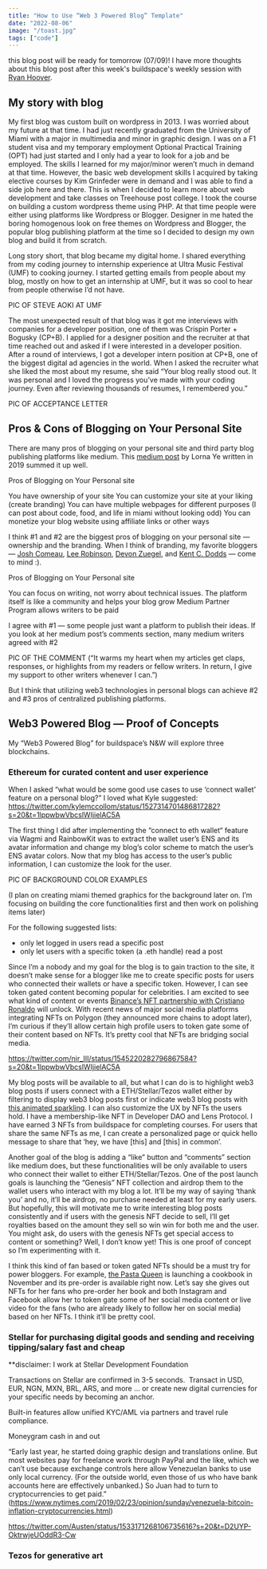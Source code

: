 ```yaml
---
title: "How to Use “Web 3 Powered Blog” Template"
date: "2022-08-06"
image: "/toast.jpg"
tags: ["code"]
---
```


this blog post will be ready for tomorrow (07/09)! I have more thoughts about
this blog post after this week's buildspace's weekly session with
[Ryan Hoover](https://twitter.com/_buildspace/status/1545549347919626240?s=20&t=cxiS0Q17RU_SWmk8h16edg).

## My story with blog

My first blog was custom built on wordpress in 2013. I was worried about my
future at that time. I had just recently graduated from the University of Miami
with a major in multimedia and minor in graphic design. I was on a F1 student
visa and my temporary employment Optional Practical Training (OPT) had just
started and I only had a year to look for a job and be employed. The skills I
learned for my major/minor weren’t much in demand at that time. However, the
basic web development skills I acquired by taking elective courses by Kim
Grinfeder were in demand and I was able to find a side job here and there. This
is when I decided to learn more about web development and take classes on
Treehouse post college. I took the course on building a custom wordpress theme
using PHP. At that time people were either using platforms like Wordpress or
Blogger. Designer in me hated the boring homogenous look on free themes on
Wordpress and Blogger, the popular blog publishing platform at the time so I
decided to design my own blog and build it from scratch.

Long story short, that blog became my digital home. I shared everything from my
coding journey to internship experience at Ultra Music Festival (UMF) to cooking
journey. I started getting emails from people about my blog, mostly on how to
get an internship at UMF, but it was so cool to hear from people otherwise I’d
not have.

PIC OF STEVE AOKI AT UMF

The most unexpected result of that blog was it got me interviews with companies
for a developer position, one of them was Crispin Porter + Bogusky (CP+B). I
applied for a designer position and the recruiter at that time reached out and
asked if I were interested in a developer position. After a round of interviews,
I got a developer intern position at CP+B, one of the biggest digital ad
agencies in the world. When I asked the recruiter what she liked the most about
my resume, she said “Your blog really stood out. It was personal and I loved the
progress you’ve made with your coding journey. Even after reviewing thousands of
resumes, I remembered you.”

PIC OF ACCEPTANCE LETTER

## Pros & Cons of Blogging on Your Personal Site

There are many pros of blogging on your personal site and third party blog
publishing platforms like medium. This
[medium post](https://writingcooperative.com/personal-blog-websites-vs-medium-pros-and-cons-a375b953ca75)
by Lorna Ye written in 2019 summed it up well.

Pros of Blogging on Your Personal site

You have ownership of your site You can customize your site at your liking
(create branding) You can have multiple webpages for different purposes (I can
post about code, food, and life in miami without looking odd) You can monetize
your blog website using affiliate links or other ways

I think #1 and #2 are the biggest pros of blogging on your personal site —
ownership and the branding. When I think of branding, my favorite bloggers —
[Josh Comeau](https://www.joshwcomeau.com/), [Lee Robinson](https://leerob.io/),
[Devon Zuegel](https://devonzuegel.com/), and
[Kent C. Dodds](​​https://kentcdodds.com/) — come to mind :).

Pros of Blogging on Your Personal site

You can focus on writing, not worry about technical issues. The platform itself
is like a community and helps your blog grow Medium Partner Program allows
writers to be paid

I agree with #1 — some people just want a platform to publish their ideas. If
you look at her medium post’s comments section, many medium writers agreed with
#2

PIC OF THE COMMENT (“It warms my heart when my articles get claps, responses, or
highlights from my readers or fellow writers. In return, I give my support to
other writers whenever I can.”)

But I think that utilizing web3 technologies in personal blogs can achieve #2
and #3 pros of centralized publishing platforms.

## Web3 Powered Blog — Proof of Concepts

My “Web3 Powered Blog” for buildspace’s N&W will explore three blockchains.

### Ethereum for curated content and user experience

When I asked “what would be some good use cases to use ‘connect wallet’ feature
on a personal blog?” I loved what Kyle suggested:
https://twitter.com/kylemccollom/status/1527314701486817282?s=20&t=1lppwbwVbcslWIjielAC5A

The first thing I did after implementing the “connect to eth wallet“ feature via
Wagmi and RainbowKit was to extract the wallet user’s ENS and its avatar
information and change my blog’s color scheme to match the user’s ENS avatar
colors. Now that my blog has access to the user’s public information, I can
customize the look for the user.

PIC OF BACKGROUND COLOR EXAMPLES

(I plan on creating miami themed graphics for the background later on. I’m
focusing on building the core functionalities first and then work on polishing
items later)

For the following suggested lists:

- only let logged in users read a specific post
- only let users with a specific token (a .eth handle) read a post

Since I’m a nobody and my goal for the blog is to gain traction to the site, it
doesn’t make sense for a blogger like me to create specific posts for users who
connected their wallets or have a specific token. However, I can see token gated
content becoming popular for celebrities. I am excited to see what kind of
content or events
[Binance’s NFT partnership with Cristiano Ronaldo](https://www.binance.com/en/blog/markets/cristiano-ronaldo-and-binance-team-up-for-a-legendary-nft-partnership-421499824684904050)
will unlock. With recent news of major social media platforms integrating NFTs
on Polygon (they announced more chains to adopt later), I’m curious if they’ll
allow certain high profile users to token gate some of their content based on
NFTs. It’s pretty cool that NFTs are bridging social media.

https://twitter.com/nir_III/status/1545220282796867584?s=20&t=1lppwbwVbcslWIjielAC5A

My blog posts will be available to all, but what I can do is to highlight web3
blog posts if users connect with a ETH/Stellar/Tezos wallet either by filtering
to display web3 blog posts first or indicate web3 blog posts with
[this animated sparkling](https://www.joshwcomeau.com/react/animated-sparkles-in-react/).
I can also customize the UX by NFTs the users hold. I have a membership-like NFT
in Developer DAO and Lens Protocol. I have earned 3 NFTs from buildspace for
completing courses. For users that share the same NFTs as me, I can create a
personalized page or quick hello message to share that ‘hey, we have [this] and
[this] in common’.

Another goal of the blog is adding a “like” button and “comments” section like
medium does, but these functionalities will be only available to users who
connect their wallet to either ETH/Stellar/Tezos. One of the post launch goals
is launching the “Genesis” NFT collection and airdrop them to the wallet users
who interact with my blog a lot. It’ll be my way of saying ‘thank you’ and no,
it’ll be airdrop, no purchase needed at least for my early users. But hopefully,
this will motivate me to write interesting blog posts consistently and if users
with the genesis NFT decide to sell, I’ll get royalties based on the amount they
sell so win win for both me and the user. You might ask, do users with the
genesis NFTs get special access to content or something? Well, I don’t know yet!
This is one proof of concept so I’m experimenting with it.

I think this kind of fan based or token gated NFTs should be a must try for
power bloggers. For example, [the Pasta Queen](https://thepastaqueen.cooking/)
is launching a cookbook in November and its pre-order is available right now.
Let’s say she gives out NFTs for her fans who pre-order her book and both
Instagram and Facebook allow her to token gate some of her social media content
or live video for the fans (who are already likely to follow her on social
media) based on her NFTs. I think it’ll be pretty cool.

### Stellar for purchasing digital goods and sending and receiving tipping/salary fast and cheap

\*\*disclaimer: I work at Stellar Development Foundation

Transactions on Stellar are confirmed in 3-5 seconds. ‍ Transact in USD, EUR,
NGN, MXN, BRL, ARS, and more … or create new digital currencies for your
specific needs by becoming an anchor.

Built-in features allow unified KYC/AML via partners and travel rule compliance.

Moneygram cash in and out

“Early last year, he started doing graphic design and translations online. But
most websites pay for freelance work through PayPal and the like, which we can’t
use because exchange controls here allow Venezuelan banks to use only local
currency. (For the outside world, even those of us who have bank accounts here
are effectively unbanked.) So Juan had to turn to cryptocurrencies to get paid.”
(https://www.nytimes.com/2019/02/23/opinion/sunday/venezuela-bitcoin-inflation-cryptocurrencies.html)

https://twitter.com/Austen/status/1533171268106735616?s=20&t=D2UYP-OktrwjeUOddR3-Cw

### Tezos for generative art
